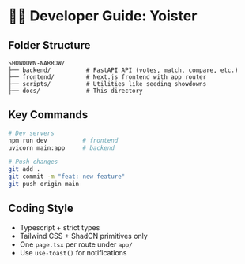 # 🧑‍💻 Developer Guide: Yoister

## Folder Structure

```
SHOWDOWN-NARROW/
├── backend/          # FastAPI API (votes, match, compare, etc.)
├── frontend/         # Next.js frontend with app router
├── scripts/          # Utilities like seeding showdowns
├── docs/             # This directory
```

## Key Commands

```bash
# Dev servers
npm run dev          # frontend
uvicorn main:app     # backend

# Push changes
git add .
git commit -m "feat: new feature"
git push origin main
```

## Coding Style

- Typescript + strict types
- Tailwind CSS + ShadCN primitives only
- One `page.tsx` per route under `app/`
- Use `use-toast()` for notifications
